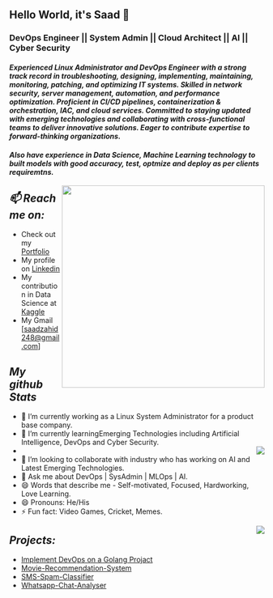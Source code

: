 ## Hello World, it's Saad 👋

### DevOps Engineer || System Admin || Cloud Architect || AI || Cyber Security

#### *Experienced Linux Administrator and DevOps Engineer with a strong track record in troubleshooting, designing, implementing, maintaining, monitoring, patching, and optimizing IT systems. Skilled in network security, server management, automation, and performance optimization. Proficient in CI/CD pipelines, containerization & orchestration, IAC, and cloud services. Committed to staying updated with emerging technologies and collaborating with cross-functional teams to deliver innovative solutions. Eager to contribute expertise to forward-thinking organizations.*
#### *Also have experience in Data Science, Machine Learning technology to built models with good accuracy, test, optmize and deploy as per clients requiremtns.*

<img  align='right' width=400 src='https://thumbs.gfycat.com/CircularDefinitiveAsianelephant-max-1mb.gif'>

## *📫 Reach me on:*
* Check out my <a href="http://139.185.33.89/" target="_blank">Portfolio</a>
* My profile on [Linkedin](https://www.linkedin.com/in/saad-zahid11/)
* My contribution in Data Science at [Kaggle](https://www.kaggle.com/saadmehar)
* My Gmail [saadzahid248@gmail.com]



## *My github Stats*

- 🔭 I’m currently working as a Linux System Administrator for a product base company.
- 🌱 I’m currently learningEmerging Technologies including Artificial Intelligence, DevOps and Cyber Security.
- <img align='right' src="https://github-readme-stats.vercel.app/api?username=abdulsaad209&&show_icons=true&title_color=FF34B3&icon_color=43CD80&test_color=33A1C9&bg_color=050505&text_color=87CEFF">
- 👯 I’m looking to collaborate with industry who has working on AI and Latest Emerging Technologies.
- 💬 Ask me about DevOps | SysAdmin | MLOps | AI.
- 😄 Words that describe me - Self-motivated, Focused, Hardworking, Love Learning.
- 😄 Pronouns: He/His
- ⚡ Fun fact: Video Games, Cricket, Memes.                       

<img align='right' src='https://github-readme-stats.vercel.app/api/top-langs/?username=abdulsaad209&layout=compact&title_color=FF34B3&icon_color=43CD80&test_color=33A1C9&bg_color=050505&text_color=87CEFF&card_width=445'>

## *Projects:*
* [Implement DevOps on a Golang Projact](https://github.com/abdulsaad209/Go-App-Without-DevOps)
* [Movie-Recommendation-System](https://github.com/abdulsaad209/Movie-Recommendation-System)
* [SMS-Spam-Classifier](https://github.com/abdulsaad209/SMS-spam-classifier-webapp)
* [Whatsapp-Chat-Analyser](https://github.com/abdulsaad209/Whatsapp-Chat-Analyzer)

